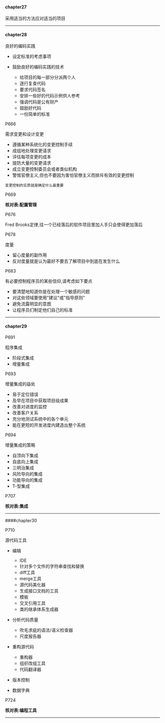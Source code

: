 #### chapter27

采用适当的方法应对适当的项目

---

#### chapter28

良好的编码实践

- 设定标准的考虑事项
- 鼓励良好的编码实践的技术

    - 给项目的每一部分分派两个人
    - 逐行复查代码
    - 要求代码签名
    - 安排一些好的代码示例供人参考
    - 强调代码是公有财产
    - 鼓励好代码
    - 一份简单的标准

P666

需求变更和设计变更

- 遵循某种系统化的变更控制手续
- 成组地处理变更请求
- 评估每项变更的成本
- 提防大量的变更请求
- 成立变更控制委员会或者类似机构
- 警惕官僚主义,但也不要因为害怕官僚主义而排斥有效的变更控制

`变更控制的实质就是确定什么最重要`

P669

**核对表:配置管理**

P676

Fred Brooks定律,往一个已经落后的软件项目里加人手只会使得更加落后

P678

度量

- 留心度量的副作用
- 反对度量就是认为最好不要去了解项目中到底在发生什么

P683

有必要控制程序员的某些信仰,请考虑如下要点

- 要清楚地知道你是在处理一个敏感的问题
- 对这些领域要使用"建议"或"指导原则"
- 避免流露明显的意图
- 让程序员们制定他们自己的标准

---

#### chapter29

P691

程序集成

- 阶段式集成
- 增量集成

P693

增量集成的益处

- 易于定位错误
- 及早在项目中获取项目级成果
- 改善对进度的监控
- 改善客户关系
- 充分地测试系统中的各个单元
- 能在更短的开发进度内建造出整个系统


P694

增量集成的策略

- 自顶向下集成
- 自底向上集成
- 三明治集成
- 风险导向的集成
- 功能导向的集成
- T-型集成

P707

**核对表:集成**

---

####chapter30

P710

源代码工具

- 编辑

    - IDE
    - 针对多个文件的字符串查找和替换
    - diff工具
    - merge工具
    - 源代码美化器
    - 生成接口文档的工具
    - 模板
    - 交叉引用工具
    - 类的继承体系生成器

- 分析代码质量

    - 吹毛求疵的语法/语义检查器
    - 尺度报告器

- 重构源代码

    - 重构器
    - 组织改组工具
    - 代码翻译器

- 版本控制
- 数据字典

P724

**核对表:编程工具**

---
